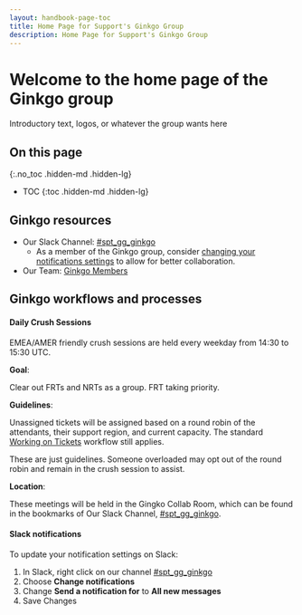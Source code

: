 ```yaml
---
layout: handbook-page-toc
title: Home Page for Support's Ginkgo Group
description: Home Page for Support's Ginkgo Group
---
```


<!-- Search for all occurrences of NAME and replace them with the group's name.
     Search for all occurrences of URL HERE and replace them with the appropriate url -->

# Welcome to the home page of the Ginkgo group

Introductory text, logos, or whatever the group wants here

## On this page
{:.no_toc .hidden-md .hidden-lg}

- TOC
{:toc .hidden-md .hidden-lg}

## Ginkgo resources

- Our Slack Channel: [#spt_gg_ginkgo](https://gitlab.slack.com/archives/C0354N9B14G)
  - As a member of the Ginkgo group, consider [changing your notifications settings](#slack-notifications) to allow for better collaboration.
- Our Team: [Ginkgo Members](https://gitlab-com.gitlab.io/support/team/sgg.html?search=ginkgo)

## Ginkgo workflows and processes

#### Daily Crush Sessions

EMEA/AMER friendly crush sessions are held every weekday from 14:30 to 15:30 UTC.

**Goal**:
 
Clear out FRTs and NRTs as a group. FRT taking priority.

**Guidelines**:
 
Unassigned tickets will be assigned based on a round robin of the attendants, their support region, and current capacity. The standard [Working on Tickets](../../../workflows/working-on-tickets.html) workflow still applies. 

These are just guidelines. Someone overloaded may opt out of the round robin and remain in the crush session to assist.

**Location**:

These meetings will be held in the Gingko Collab Room, which can be found in the bookmarks of Our Slack Channel, [#spt_gg_ginkgo](https://gitlab.slack.com/archives/C0354N9B14G).

#### Slack notifications

To update your notification settings on Slack:
1. In Slack, right click on our channel [#spt_gg_ginkgo](https://gitlab.slack.com/archives/C0354N9B14G)
2. Choose **Change notifications**
3. Change **Send a notification for** to **All new messages**
4. Save Changes


